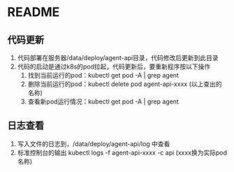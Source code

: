 # README

## 代码更新

1. 代码部署在服务器/data/deploy/agent-api目录，代码修改后更新到此目录
2. 代码的启动是通过k8s的pod拉起，代码更新后，要重新程序按以下操作
   1. 找到当前运行的pod：kubectl get pod -A | grep agent
   2. 删除当前运行的pod：kubectl delete pod agent-api-xxxx (以上查出的名称)
   3. 查看新pod运行情况：kubectl get pod -A | grep agent

## 日志查看

1. 写入文件的日志到，/data/deploy/agent-api/log 中查看
2. 标准控制台的输出 kubectl logs -f agent-api-xxxx -c api (xxxx换为实际pod名称)